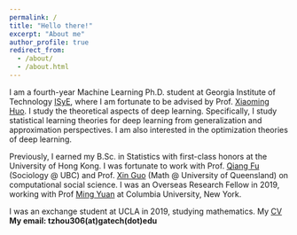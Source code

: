 ```yaml
---
permalink: /
title: "Hello there!"
excerpt: "About me"
author_profile: true
redirect_from: 
  - /about/
  - /about.html
---
```


I am a fourth-year Machine Learning Ph.D. student at Georgia Institute of Technology [ISyE](https://www.isye.gatech.edu/), where I am fortunate to be advised by Prof. [Xiaoming Huo](https://www.isye.gatech.edu/users/xiaoming-huo). I study the theoretical aspects of deep learning. Specifically, I study statistical learning theories for deep learning from generalization and approximation perspectives. I am also interested in the optimization theories of deep learning.

Previously, I earned my B.Sc. in Statistics with first-class honors at the University of Hong Kong. I was fortunate to work with Prof. [Qiang Fu](https://sociology.ubc.ca/profile/qiang-fu/) (Sociology @ UBC) and Prof. [Xin Guo](https://smp.uq.edu.au/profile/11757/xin-guo) (Math @ University of Queensland) on computational social science. I was an Overseas Research Fellow in 2019, working with Prof [Ming Yuan](https://www.columbia.edu/~my2550/) at Columbia University, New York. 

I was an exchange student at UCLA in 2019, studying mathematics. 
My [CV](/CV.pdf)
**My email: tzhou306(at)gatech(dot)edu** 

    
